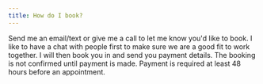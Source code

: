 ```yaml
---
title: How do I book?
---
```

Send me an email/text or give me a call to let me know you'd like to book. I like to have a chat with people first to make sure we are a good fit to work together.  I will then book you in and send you payment details. The booking is not confirmed until payment is made. Payment is required at least 48 hours before an appointment.